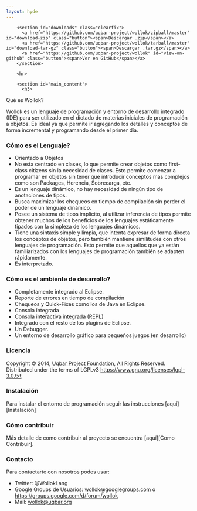 ```yaml
---
layout: hyde
---
```

        <section id="downloads" class="clearfix">
          <a href="https://github.com/uqbar-project/wollok/zipball/master" id="download-zip" class="button"><span>Descargar .zip</span></a>
          <a href="https://github.com/uqbar-project/wollok/tarball/master" id="download-tar-gz" class="button"><span>Descargar .tar.gz</span></a>
          <a href="https://github.com/uqbar-project/wollok" id="view-on-github" class="button"><span>Ver en GitHub</span></a>
        </section>

        <hr>

        <section id="main_content">
          <h3>
<a id="qué-es-wollok" class="anchor" href="#qu%C3%A9-es-wollok" aria-hidden="true"><span aria-hidden="true" class="octicon octicon-link"></span></a>Qué es Wollok?</h3>

<p>Wollok es un lenguaje de programación y entorno de desarrollo integrado (IDE) para ser utilizado en el dictado de materias iniciales de programación a objetos. 
Es ideal ya que permite ir agregando los detalles y conceptos de forma incremental y programando desde el primer día. </p>

<h3>
<a id="cómo-es-el-lenguaje" class="anchor" href="#c%C3%B3mo-es-el-lenguaje" aria-hidden="true"><span aria-hidden="true" class="octicon octicon-link"></span></a>Cómo es el Lenguaje?</h3>

<ul>
<li>Orientado a Objetos</li>
<li>No esta centrado en clases, lo que permite crear objetos como first-class citizens sin la necesidad de clases. Esto permite comenzar a programar en objetos sin tener que introducir conceptos más complejos como son Packages, Herencia, Sobrecarga, etc.</li>
<li>Es un lenguaje dinámico, no hay necesidad de ningún tipo de anotaciones de tipos. </li>
<li>Busca maximizar los chequeos en tiempo de compilación sin perder el poder de un lenguaje dinámico.</li>
<li>Posee un sistema de tipos implicito, al utilizar inferencia de tipos permite obtener muchos de los beneficios de los lenguajes estáticamente tipados con la simpleza de los lenguajes dinámicos.</li>
<li>Tiene una sintaxis simple y limpia, que intenta expresar de forma directa los conceptos de objetos, pero también mantiene similitudes con otros lenguajes de programación. Esto permite que aquellos que ya están familiarizados con los lenguajes de programación también se adapten rápidamente.</li>
<li>Es interpretado.</li>
</ul>

<h3>
<a id="cómo-es-el-ambiente-de-desarrollo" class="anchor" href="#c%C3%B3mo-es-el-ambiente-de-desarrollo" aria-hidden="true"><span aria-hidden="true" class="octicon octicon-link"></span></a>Cómo es el ambiente de desarrollo?</h3>

<ul>
<li>Completamente integrado al Eclipse.</li>
<li>Reporte de errores en tiempo de compilación</li>
<li>Chequeos y Quick-Fixes como los de Java en Eclipse.</li>
<li>Consola integrada</li>
<li>Consola interactiva integrada (REPL)</li>
<li>Integrado con el resto de los plugins de Eclipse.</li>
<li>Un Debugger.</li>
<li>Un entorno de desarrollo gráfico para pequeños juegos (en desarrollo)</li>
</ul>

<h3>
<a id="licencia" class="anchor" href="#licencia" aria-hidden="true"><span aria-hidden="true" class="octicon octicon-link"></span></a>Licencia</h3>

<p>Copyright © 2014, <a href="http://www.uqbar.org">Uqbar Project Foundation</a>, All Rights Reserved.
Distributed under the terms of LGPLv3 <a href="https://www.gnu.org/licenses/lgpl-3.0.txt">https://www.gnu.org/licenses/lgpl-3.0.txt</a></p>

<h3>
<a id="instalación" class="anchor" href="#instalaci%C3%B3n" aria-hidden="true"><span aria-hidden="true" class="octicon octicon-link"></span></a>Instalación</h3>

<p>Para instalar el entorno de programación seguir las instrucciones [aquí][Instalación]</p>

<h3>
<a id="cómo-contribuir" class="anchor" href="#c%C3%B3mo-contribuir" aria-hidden="true"><span aria-hidden="true" class="octicon octicon-link"></span></a>Cómo contribuir</h3>

<p>Más detalle de como contribuir al proyecto se encuentra [aquí][Como Contribuir].</p>

<h3>
<a id="contacto" class="anchor" href="#contacto" aria-hidden="true"><span aria-hidden="true" class="octicon octicon-link"></span></a>Contacto</h3>

<p>Para contactarte con nosotros podes usar:</p>

<ul>
<li>Twitter: @WollokLang</li>
<li>Google Groups de Usuarios: <a href="mailto:wollok@googlegroups.com">wollok@googlegroups.com</a> o <a href="https://groups.google.com/d/forum/wollok">https://groups.google.com/d/forum/wollok</a>
</li>
<li>Mail: <a href="mailto:wollok@uqbar.org">wollok@uqbar.org</a> </li>
</ul>
        </section>

